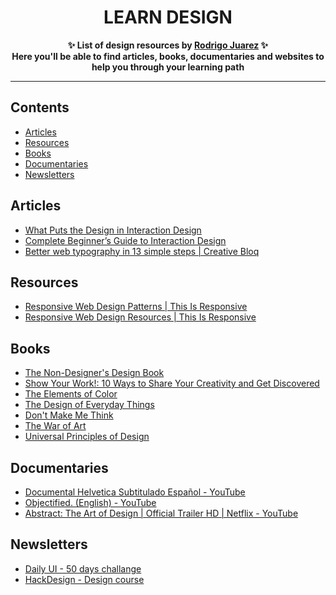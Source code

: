 <h1 align="center">
    LEARN DESIGN
</h1>
<p align="center">
	<b>✨ List of design resources by <a href="https://rodrigojuarez.xyz/">Rodrigo Juarez</a> ✨</b><br/>
	<b> Here you'll be able to find articles, books, documentaries and websites to help you through your learning path</b>
</p>

---

## Contents

- [Articles](#articles)
- [Resources](#resources)
- [Books](#books)
- [Documentaries](#documentaries)
- [Newsletters](#newsletters)

## Articles

- [What Puts the Design in Interaction Design](http://www.uxmatters.com/mt/archives/2007/07/what-puts-the-design-in-interaction-design.php)
- [Complete Beginner’s Guide to Interaction Design](http://www.uxbooth.com/articles/complete-beginners-guide-to-interaction-design/)
- [Better web typography in 13 simple steps | Creative Bloq](http://www.creativebloq.com/typography/better-web-typography-few-simple-steps-5132803)

## Resources

- [Responsive Web Design Patterns | This Is Responsive](http://bradfrost.github.io/this-is-responsive/patterns.html)
- [Responsive Web Design Resources | This Is Responsive](http://bradfrost.github.io/this-is-responsive/resources.html)


## Books

- [The Non-Designer's Design Book](https://www.amazon.com/gp/product/B00PWDFWEE/ref=oh_aui_d_detailpage_o05_?ie=UTF8&psc=1)
- [Show Your Work!: 10 Ways to Share Your Creativity and Get Discovered](https://www.amazon.com/gp/product/B00GU2RGGI/ref=oh_aui_d_detailpage_o04_?ie=UTF8&psc=1)
- [The Elements of Color](https://www.amazon.com/Elements-Color-Treatise-System-Johannes/dp/0471289299)
- [The Design of Everyday Things](https://www.amazon.com/Design-Everyday-Things-Donald-Norman/dp/1452654123)
- [Don't Make Me Think](https://www.amazon.com/Dont-Make-Think-Revisited-Usability/dp/0321965515/ref=dp_ob_title_bk)
- [The War of Art](https://www.amazon.com/gp/product/B007A4SDCG/ref=oh_aui_d_detailpage_o03_?ie=UTF8&psc=1)
- [Universal Principles of Design](https://www.amazon.com/gp/product/B00A3T5UO4/ref=oh_aui_d_detailpage_o01_?ie=UTF8&psc=1)

## Documentaries

- [Documental Helvetica Subtitulado Español - YouTube](https://www.youtube.com/watch?v=Bec_WaunPMo)
- [Objectified. (English) - YouTube](https://www.youtube.com/watch?v=Ty0fGn8fiUU)
- [Abstract: The Art of Design | Official Trailer HD | Netflix - YouTube](https://www.youtube.com/watch?v=DYaq2sWTWAA)

## Newsletters

- [Daily UI - 50 days challange](http://www.dailyui.co/)
- [HackDesign - Design course](https://hackdesign.org/)
